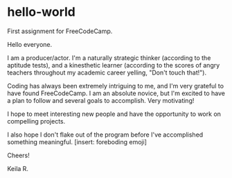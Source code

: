 # hello-world
First assignment for FreeCodeCamp. 

Hello everyone.

I am a producer/actor. I'm a naturally strategic thinker (according to the aptitude tests), and a kinesthetic learner (according to the scores of angry teachers throughout my academic career yelling, "Don't touch that!").

Coding has always been extremely intriguing to me, and I'm very grateful to have found FreeCodeCamp. I am an absolute novice, but I'm excited to have a plan to follow and several goals to accomplish. Very motivating! 

I hope to meet interesting new people and have the opportunity to work on compelling projects. 

I also hope I don't flake out of the program before I've accomplished something meaningful. [insert: foreboding emoji]

Cheers!

Keila R. 

